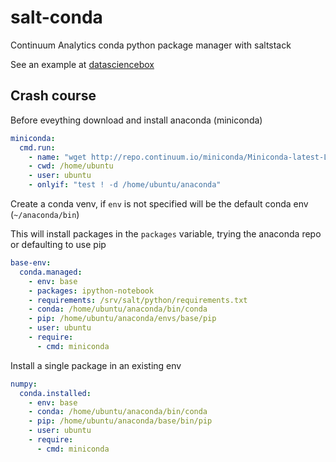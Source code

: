salt-conda
==========

Continuum Analytics conda python package manager with saltstack

See an example at [datasciencebox](https://github.com/danielfrg/datasciencebox)

## Crash course

Before eveything download and install anaconda (miniconda)

```yaml
miniconda:
  cmd.run:
    - name: "wget http://repo.continuum.io/miniconda/Miniconda-latest-Linux-x86_64.sh -q -O miniconda.sh && bash miniconda.sh -b -p /home/ubuntu/anaconda && rm miniconda.sh"
    - cwd: /home/ubuntu
    - user: ubuntu
    - onlyif: "test ! -d /home/ubuntu/anaconda"
```

Create a conda venv, if `env` is not specified will be the default conda env (`~/anaconda/bin`)

This will install packages in the `packages` variable, trying the anaconda repo or defaulting to use pip

```yaml
base-env:
  conda.managed:
    - env: base
    - packages: ipython-notebook
    - requirements: /srv/salt/python/requirements.txt
    - conda: /home/ubuntu/anaconda/bin/conda
    - pip: /home/ubuntu/anaconda/envs/base/pip
    - user: ubuntu
    - require:
      - cmd: miniconda
```

Install a single package in an existing env

```yaml
numpy:
  conda.installed:
    - env: base
    - conda: /home/ubuntu/anaconda/bin/conda
    - pip: /home/ubuntu/anaconda/base/bin/pip
    - user: ubuntu
    - require:
      - cmd: miniconda
```
